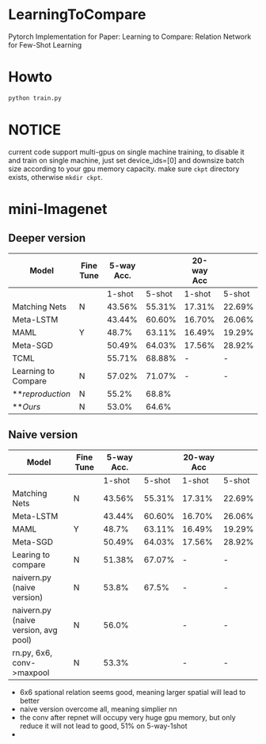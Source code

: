 # LearningToCompare
Pytorch Implementation for Paper: Learning to Compare: Relation Network for Few-Shot Learning

# Howto
```python
python train.py
```

# NOTICE
current code support multi-gpus on single machine training, to disable it and train on single machine, 
just set device_ids=[0] and downsize batch size according to your gpu memory capacity.
make sure `ckpt` directory exists, otherwise `mkdir ckpt`.


# mini-Imagenet

## Deeper version

| Model                               | Fine Tune | 5-way Acc. |        | 20-way Acc |        |
|-------------------------------------|-----------|------------|--------|------------|--------|
|                                     |           | 1-shot     | 5-shot | 1-shot     | 5-shot |
| Matching Nets                       | N         | 43.56%     | 55.31% | 17.31%     | 22.69% |
| Meta-LSTM                           |           | 43.44%     | 60.60% | 16.70%     | 26.06% |
| MAML                                | Y         | 48.7%      | 63.11% | 16.49%     | 19.29% |
| Meta-SGD                            |           | 50.49%     | 64.03% | 17.56%     | 28.92% |
| TCML                                |           | 55.71%     | 68.88% | -          | -      |
| Learning to Compare           	  | N         | 57.02%     | 71.07% | -          | -      |
| ***reproduction*				      | N         |  55.2%     |    68.8% |          |        | 
| ***Ours*				     		  | N         |  53.0%     |    64.6% |          |        | 

## Naive version

| Model                               | Fine Tune | 5-way Acc. |        | 20-way Acc |        |
|-------------------------------------|-----------|------------|--------|------------|--------|
|                                     |           | 1-shot     | 5-shot | 1-shot     | 5-shot |
| Matching Nets                       | N         | 43.56%     | 55.31% | 17.31%     | 22.69% |
| Meta-LSTM                           |           | 43.44%     | 60.60% | 16.70%     | 26.06% |
| MAML                                | Y         | 48.7%      | 63.11% | 16.49%     | 19.29% |
| Meta-SGD                            |           | 50.49%     | 64.03% | 17.56%     | 28.92% |
| Learing to compare                          |     N      | 51.38%     |67.07%| -    | - |
| naivern.py      (naive version)                    |     N      | 53.8%     |	67.5%	| -    | - |
| naivern.py      (naive version, avg pool)                    |     N      | 56.0%     |		| -    | - |
| rn.py, 6x6, conv->maxpool                    |     N      | 53.3%     |		| -    | - |


* 6x6 spational relation seems good, meaning larger spatial will lead to better
* naive version overcome all, meaning simplier nn 
* the conv after repnet will occupy very huge gpu memory, but only reduce it will not lead to good, 51% on 5-way-1shot
* 